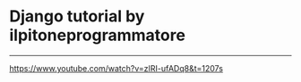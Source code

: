 ﻿# Django tutorial by ilpitoneprogrammatore
---
https://www.youtube.com/watch?v=zIRI-ufADq8&t=1207s
